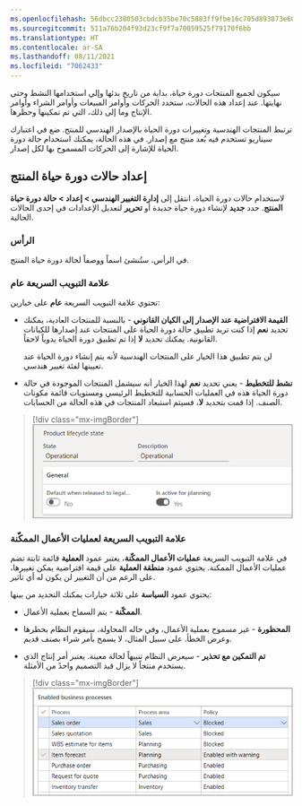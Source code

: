 ```yaml
---
ms.openlocfilehash: 56dbcc2380503cbdcb35be70c5883ff9fbe16c705d893873e607bd2d440efcd6
ms.sourcegitcommit: 511a76b204f93d23cf9f7a70059525f79170f6bb
ms.translationtype: HT
ms.contentlocale: ar-SA
ms.lasthandoff: 08/11/2021
ms.locfileid: "7062433"
---
```

سيكون لجميع المنتجات دورة حياة، بداية من تاريخ بدئها وإلي استخدامها النشط وحتى نهايتها. عند إعداد هذه الحالات، ستحدد الحركات وأوامر المبيعات وأوامر الشراء وأوامر الإنتاج وما إلى ذلك، التي تم تمكينها وحظرها.

ترتبط المنتجات الهندسية وتغييرات دورة الحياة بالإصدار الهندسي للمنتج. ضع في اعتبارك سيناريو تستخدم فيه بُعد منتج مع إصدار. في هذه الحالة، يمكنك استخدام حالة دورة الحياة للإشارة إلى الحركات المسموح بها لكل إصدار.

## <a name="set-up-product-life-cycle-states"></a>إعداد حالات دورة حياة المنتج

لاستخدام حالات دورة الحياة، انتقل إلى **إدارة التغيير الهندسي > إعداد > حالة دورة حياة المنتج**. حدد **جديد** لإنشاء دورة حياة جديدة أو **تحرير** لتعديل الإعدادات في إحدى الحالات الحالية.

### <a name="header"></a>الرأس 

في الرأس، ستُنشئ اسماً ووصفاً لحالة دورة حياة المنتج.

### <a name="general-fasttab"></a>علامة التبويب السريعة عام

تحتوي علامة التبويب السريعة **عام** على خيارين:

- **القيمة الافتراضية عند الإصدار إلى الكيان القانوني** - بالنسبة للمنتجات العادية، يمكنك تحديد **نعم** إذا كنت تريد تطبيق حالة دورة الحياة على المنتجات عند إصدارها للكيانات القانونية. يمكنك تحديد **لا** إذا تم تطبيق دورة الحياة يدوياً لاحقاً.

    لن يتم تطبيق هذا الخيار على المنتجات الهندسية لأنه يتم إنشاء دورة الحياة عند تعيينها لفئة تغيير هندسي.

- **نشط للتخطيط** - يعني تحديد **نعم** لهذا الخيار أنه سيشمل المنتجات الموجودة في حالة دورة الحياة هذه في العمليات الحسابية للتخطيط الرئيسي ومستويات قائمة مكونات الصنف. إذا قمت بتحديد **لا**، فسيتم استبعاد المنتجات في هذه الحالة من الحسابات.

> [!div class="mx-imgBorder"]
> [![صفحة حالة دورة حياة المنتج للحالة التشغيلية. يتم تعيين الخيار الافتراضي عند الإصدار إلى كيان قانوني على "نعم".](../media/product-life-cycle-state.png)](../media/product-life-cycle-state.png#lightbox)


### <a name="enabled-business-processes-fasttab"></a>علامة التبويب السريعة لعمليات الأعمال الممكّنة

في علامة التبويب السريعة **عمليات الأعمال الممكّنة**، يعتبر عمود **العملية** قائمة ثابتة تضم عمليات الأعمال الممكنة. يحتوي عمود **منطقة العملية** على قيمة افتراضية يمكن تغييرها، على الرغم من أن التغيير لن يكون له أي تأثير. 

يحتوي عمود **السياسة** على ثلاثة خيارات يمكنك التحديد من بينها:

- **الممكّنة** - يتم السماح بعملية الأعمال.

- **المحظورة** - غير مسموح بعملية الأعمال، وفي حاله المحاولة، سيقوم النظام بحظرها وعرض الخطأ. على سبيل المثال، لا يسمح بأمر شراء بصنف قديم.
 
- **تم التمكين مع تحذير** - سيعرض النظام تنبيهاً لحالة معينة. يعتبر أمر إنتاج الذي يستخدم منتجاً لا يزال قيد التصميم واحدً من الأمثلة.

> [!div class="mx-imgBorder"]
> [![لقطة شاشة لصفحة عمليات الأعمال الممكّنة تعرض جدولاً يضم أعمدة العملية ومنطقة العملية والسياسة.](../media/enable-business-processes.png)](../media/enable-business-processes.png#lightbox)

